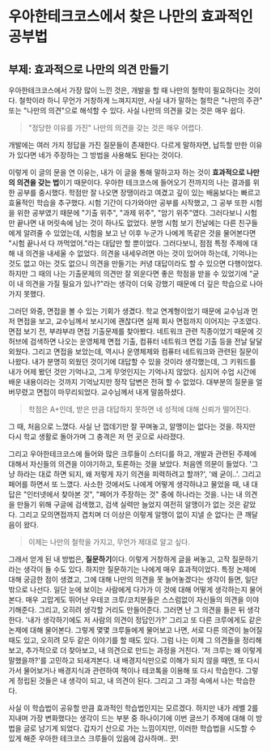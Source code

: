# 우아한테크코스에서 찾은 나만의 효과적인 공부법
## 부제: 효과적으로 나만의 의견 만들기

우아한테크코스에서 가장 많이 느낀 것은, 개발을 할 때 나만의 철학이 필요하다는 것이다. 철학이라 하니 무언가 거창하게 느껴지지만, 사실 내가 말하는 철학은 "나만의 주관" 또는 "나만의 의견"으로 해석할 수 있다.
사실 나만의 의견을 갖는 것은 매우 쉽다. 

> "정당한 이유를 가진" 나만의 의견을 갖는 것은 매우 어렵다. 

개발에는 여러 가지 정답을 가진 질문들이 존재한다. 다르게 말하자면, 납득할 만한 이유가 있다면 네가 주장하는 그 방법을 사용해도 된다는 것이다. 

이렇게 이 글의 문을 연 이유는, 내가 이 글을 통해 말하고자 하는 것이 **효과적으로 나만의 의견을 갖는 법**이기 때문이다. 우아한 테크코스에 들어오기 전까지의 나는 결과를 위한 공부를 중시했다. 학점만 잘 나오면 장땡이라고 여겼고 깊이 있는 배움보다는 빠르고 효율적인 학습을 추구했다. 시험 기간이 다가와야만 공부를 시작했고, 그 공부 또한 시험을 위한 공부였기 때문에 "기출 위주", "과제 위주", "암기 위주"였다. 그러다보니 시험만 끝나면 내 머릿속에 남는 것이 하나도 없었다. 분명 시험 보기 전날에는 다른 친구들에게 알려줄 수 있었는데, 시험을 보고 난 이후 누군가 나에게 똑같은 것을 물어본다면 "시험 끝나서 다 까먹었어."라는 대답만 할 뿐이었다. 그러다보니, 점점 특정 주제에 대해 내 의견을 내세울 수 없었다. 의견을 내세우려면 아는 것이 있어야 하는데, 기억나는 것도 없고 아는 것도 없으니 의견을 만들기는 커녕 대답이라도 할 수 있으면 다행이었다. 하지만 그 때의 나는 기출문제의 의견만 잘 외운다면 좋은 학점을 받을 수 있었기에 "굳이 내 의견을 가질 필요가 있나?"라는 생각이 더욱 강했기 때문에 더 깊은 학습으로 나아가지 못했다.


그러던 와중, 면접을 볼 수 있는 기회가 생겼다. 학교 연계형이었기 때문에 교수님과 먼저 면접을 보고, 교수님께서 보시기에 괜찮다면 실제 회사 면접까지 이어지는 구조였다. 면접 보기 전, 부랴부랴 면접 기출문제를 찾아봤다. 네트워크 관련 직종이었기 때문에 깃허브에 검색하면 나오는 운영체제 면접 기출, 컴퓨터 네트워크 면접 기출 등을 전날 달달 외웠다. 그리고 면접을 보았는데, 역시나 운영체제와 컴퓨터 네트워크와 관련된 질문이 나왔다. 내가 분명히 외웠던 것이기에 대답할 수 있을 것이라 생각했는데, 그 키워드를 내가 어제 봤던 것만 기억나고, 그게 무엇인지는 기억나지 않았다. 심지어 수업 시간에 배운 내용이라는 것까지 기억났지만 정작 답변은 전혀 할 수 없었다. 대부분의 질문을 얼버무렸고 면접이 마무리되었다. 교수님께서 내게 말씀하셨다. 

> 학점은 A+인데, 받은 만큼 대답하지 못하면 네 성적에 대해 신뢰가 떨어진다.


그 때, 처음으로 느꼈다. 사실 난 껍데기만 잘 꾸며놓고, 알맹이는 없다는 것을. 하지만 다시 학교 생활로 돌아가며 그 충격은 저 먼 곳으로 사라졌다. 

그리고 우아한테크코스에 들어와 많은 크루들이 스터디를 하고, 개발과 관련된 주제에 대해서 자신들의 의견을 이야기하고, 토론하는 것을 보았다. 처음엔 의문이 들었다. '그냥 하라는 대로 하면 되지, 왜 저렇게 자기 의견을 피력하려고 할까?', '왜 굳이..'. 그리고 페어를 하면서 또 느꼈다. 사소한 것에서도 나에게 어떻게 생각하냐고 물었을 때, 내 대답은 "인터넷에서 찾아본 것", "페어가 주장하는 것" 중에 하나라는 것을. 나는 내 의견을 만들기 위해 구글에 검색했고, 검색 실력만 늘었지 여전히 알맹이가 없는 것은 같았다. 그리고 모의면접까지 겹치며 더 이상은 이렇게 알맹이 없이 지낼 순 없다는 큰 깨달음이 왔다. 

> 이제는 나만의 철학을 가지고, 무언가 제대로 알고 싶다.

그래서 얻게 된 내 방법은, **질문하기**이다. 이렇게 거창하게 글을 써놓고, 고작 질문하기라는 생각이 들 수도 있다. 하지만 질문하기는 나에게 매우 효과적이었다. 특정 논제에 대해 궁금한 점이 생겼고, 그에 대해 나만의 의견을 못 늘어놓겠다는 생각이 들면, 일단 밖으로 나선다. 일단 눈에 보이는 사람에게 다가가 이 것에 대해 어떻게 생각하는지 물어본다. 매우 고맙게도 뛰어난 우테코 크루/코치분들은 스스럼없이 자신들의 의견을 이야기해준다. 그리고, 오히려 생각할 거리도 만들어준다. 그러면 난 그 의견을 들은 뒤 생각한다. '내가 생각하기에도 저 사람의 의견이 정답인가?' 그리고 또 다른 크루에게도 같은 논제에 대해 물어본다. 그렇게 몇몇 크루들에게 물어보고 나면, 서로 다른 의견이 늘어질 때도 있고, 오히려 모두 같은 이야기를 할 때도 있다. 그럼 나는 이제 그 의견들을 정리해보고, 추가적으로 더 찾아보고, 내 의견으로 만드는 과정을 거친다. '저 크루는 왜 이렇게 말했을까?'를 고민하고 되새겨본다. 내 배경지식만으로 이해가 되지 않을 때엔, 또 다시 가서 물어보거나 배경지식과 관련하여 책이나 테코톡을 이용해 또 다시 학습한다. 그렇게 정립된 것들은 내 생각이 되고, 내 의견이 된다. 그리고 그 과정 속에서 나는 학습한다. 

사실 이 학습법이 공유할 만큼 효과적인 학습법인지는 모르겠다. 하지만 내가 레벨 2를 지내며 가장 변화했다는 생각이 드는 부분 중 하나이기에 이번 글쓰기 주제에 대해 이 방법을 글로 남기게 되었다.
갑자기 산으로 가는 느낌이지만, 이러한 학습법을 시도할 수 있게 해준 우아한 테크코스 크루들이 있음에 감사하며..
끗!

